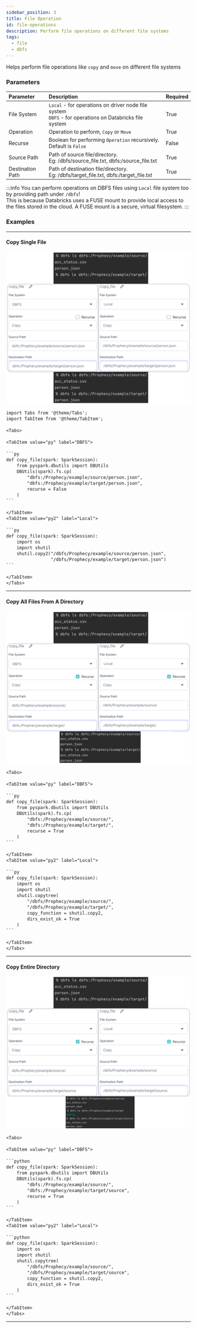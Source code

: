 ```yaml
---
sidebar_position: 3
title: File Operation
id: file-operations
description: Perform file operations on different file systems
tags:
  - file
  - dbfs
---
```


Helps perform file operations like `copy` and `move` on different file systems

### Parameters

| Parameter        | Description                                                                                                 | Required |
| :--------------- | :---------------------------------------------------------------------------------------------------------- | :------- |
| File System      | `Local` - for operations on driver node file system <br/> `DBFS` - for operations on Databricks file system | True     |
| Operation        | Operation to perform, `Copy` or `Move`                                                                      | True     |
| Recurse          | Boolean for performing `Operation` recursively. Default is `False`                                          | False    |
| Source Path      | Path of source file/directory. <br/>Eg: /dbfs/source_file.txt, dbfs:/source_file.txt                        | True     |
| Destination Path | Path of destination file/directory. <br/> Eg: /dbfs/target_file.txt, dbfs:/target_file.txt                  | True     |

:::info
You can perform operations on DBFS files using `Local` file system too by providing path under `/dbfs`!<br/>
This is because Databricks uses a FUSE mount to provide local access to the files stored in the cloud.
A FUSE mount is a secure, virtual filesystem.
:::

### Examples

---

#### Copy Single File

![Example usage of File Operation - 1](./img/fileops_eg_1.png)

````mdx-code-block
import Tabs from '@theme/Tabs';
import TabItem from '@theme/TabItem';

<Tabs>

<TabItem value="py" label="DBFS">

```py
def copy_file(spark: SparkSession):
    from pyspark.dbutils import DBUtils
    DBUtils(spark).fs.cp(
        "dbfs:/Prophecy/example/source/person.json",
        "dbfs:/Prophecy/example/target/person.json",
        recurse = False
    )
```

</TabItem>
<TabItem value="py2" label="Local">

```py
def copy_file(spark: SparkSession):
    import os
    import shutil
    shutil.copy2("/dbfs/Prophecy/example/source/person.json",
                 "/dbfs/Prophecy/example/target/person.json")
```

</TabItem>
</Tabs>

````

---

#### Copy All Files From A Directory

![Example usage of File Operation - 2](./img/fileops_eg_2.png)

````mdx-code-block
<Tabs>

<TabItem value="py" label="DBFS">

```py
def copy_file(spark: SparkSession):
    from pyspark.dbutils import DBUtils
    DBUtils(spark).fs.cp(
        "dbfs:/Prophecy/example/source/",
        "dbfs:/Prophecy/example/target/",
        recurse = True
    )
```

</TabItem>
<TabItem value="py2" label="Local">

```py
def copy_file(spark: SparkSession):
    import os
    import shutil
    shutil.copytree(
        "/dbfs/Prophecy/example/source/",
        "/dbfs/Prophecy/example/target/",
        copy_function = shutil.copy2,
        dirs_exist_ok = True
    )
```

</TabItem>
</Tabs>

````

---

#### Copy Entire Directory

![Example usage of File Operation - 3](./img/fileops_eg_3.png)

````mdx-code-block
<Tabs>

<TabItem value="py" label="DBFS">

```python
def copy_file(spark: SparkSession):
    from pyspark.dbutils import DBUtils
    DBUtils(spark).fs.cp(
        "dbfs:/Prophecy/example/source/",
        "dbfs:/Prophecy/example/target/source",
        recurse = True
    )
```

</TabItem>
<TabItem value="py2" label="Local">

```python
def copy_file(spark: SparkSession):
    import os
    import shutil
    shutil.copytree(
        "/dbfs/Prophecy/example/source/",
        "/dbfs/Prophecy/example/target/source",
        copy_function = shutil.copy2,
        dirs_exist_ok = True
    )
```

</TabItem>
</Tabs>

````

---
